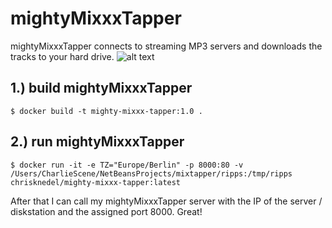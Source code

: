# mightyMixxxTapper
mightyMixxxTapper connects to streaming MP3 servers and downloads the tracks to your hard drive.
![alt text](https://github.com/terrorist-squad/mightyMixxxTapper/blob/main/screens/1.png "record")

## 1.) build mightyMixxxTapper
```
$ docker build -t mighty-mixxx-tapper:1.0 .
```

## 2.) run mightyMixxxTapper
```
$ docker run -it -e TZ="Europe/Berlin" -p 8000:80 -v /Users/CharlieScene/NetBeansProjects/mixtapper/ripps:/tmp/ripps chrisknedel/mighty-mixxx-tapper:latest
```
After that I can call my mightyMixxxTapper server with the IP of the server / diskstation and the assigned port 8000. Great!
